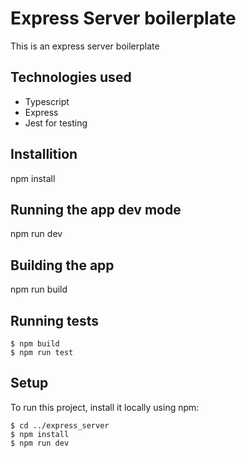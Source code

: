 # Express Server boilerplate
This is an express server boilerplate

## Technologies used
* Typescript
* Express
* Jest for testing

## Installition
npm install

## Running the app dev mode
npm run dev

## Building  the app
npm run build

## Running tests
```
$ npm build
$ npm run test
```

## Setup
To run this project, install it locally using npm:

```
$ cd ../express_server
$ npm install
$ npm run dev
```
